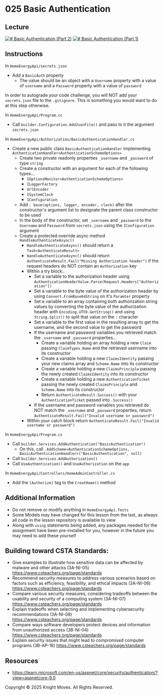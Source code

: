 # 025 Basic Authentication

## Lecture

[![# Basic Authentication (Part 2)](https://img.youtube.com/vi/tghZt5Y0GB8/0.jpg)](https://www.youtube.com/watch?v=tghZt5Y0GB8)
[![# Basic Authentication (Part 1)](https://img.youtube.com/vi/dPk-aMxZCEE/0.jpg)](https://www.youtube.com/watch?v=dPk-aMxZCEE)

## Instructions

In `HomeEnergyApi/secrets.json`
- Add a `BasicAuth` property
    - The value should be an object with a `Username` property with a value of `username` and a `Password` property with a value of `password`

In order to autograde your code challenge, you will NOT add your `secrets.json` file to the `.gitignore`. This is something you would want to do at this step otherwise.

In `HomeEnergyApi/Program.cs`
- Call `builder.Configuration.AddJsonFile()` and pass to it the argument `secrets.json`

In `HomeEnergyApi/Authorization/BasicAuthenticationHandler.cs`
- Create a new public class `BasicAuthenticationHandler` implementing `AuthenticationHandler<AuthenticationSchemeOptions>`
    - Create two private readonly properties `_username` and `_password` of type `string`
    - Create a constructor with an argument for each of the following types...
        - `IOptionsMonitor<AuthenticationSchemeOptions>`
        - `ILoggerFactory`
        - `UrlEncoder`
        - `ISystemClock`
        - `IConfiguration`
    - Add `: base(options, logger, encoder, clock)` after the constructor's argument list to designate the parent class constructor to be used
    - In the body of the constructor, set `_username` and `_password` to the `Username` and `Password` from `secrets.json` using the `IConfiguration` argument
    - Create a protected override async method `HandleAuthenticateAsync()`
        - `HandleAuthenticateAsync()` should return a `Task<AuthenticateResult>`
        - `HandleAuthenticateAsync()` should return `AuthenticateResult.Fail("Missing Authorization header")` if the request headers do NOT contain an `Authorization` key
        - Within a try block..
            - Set a variable to the authorization header using `AuthenticationHeaderValue.Parse(Request.Headers["Authorization"])`
            - Set a variable to the byte value of the authorization header by using `Convert.FromBase64String` on it's `Paramter` property
            - Set a variable to an array containing both authorization string values by converting the byte value of the authorization header with `Encoding.UTF8.GetString()` and using `String.Split()` to split that value on the `:` character
            - Set a variable to the first value in the resulting array to get the username, and the second value to get the password
            - If the username and password variables you retrieved match the `_username` and `_password` properties...
                - Create a variable holding an array holding a new `Claim` passing `ClaimTypes.Name` and the retrieved username into its constructor
                - Create a variable holding a new `ClaimsIdentity` passing your new claims array and `Scheme.Name` into its constructor
                - Create a variable holding a new `ClaimsPrinciple` passing the newly created `ClaimsIdentity` into its constructor
                - Create a variable holding a new `AuthenticationTicket` passing the newly created `ClaimsPrinciple` and `Scheme.Name` into its constructor
                - Return `AuthenticateResult.Success()` with your `AuthenticationTicket` passed into `.Success()`
            - If the username and password variables you retrieved do NOT match the `_username` and `_password` properties, return `AuthenticateResult.Fail("Invalid username or password")`
        - Within your catch block return `AuthenticateResult.Fail("Invalid username or password")`

In `HomeEnergyApi/Program.cs`
- Call `builder.Services.AddAuthentication("BasicAuthentication")`
    - On this, call `.AddScheme<AuthenticationSchemeOptions, BasicAuthenticationHandler>("BasicAuthentication", null)`
- Call `builder.Services.AddAuthorization()`
- Call `UseAuthentication()` and `UseAuthorization` on the `app`

In `HomeEnergyApi/Controllers/HomeAdminController.cs`
- Add the `[Authorize]` tag to the `CreatHome()` method

## Additional Information
- Do not remove or modify anything in `HomeEnergyApi.Tests`
- Some Models may have changed for this lesson from the last, as always all code in the lesson repository is available to view
- Along with `using` statements being added, any packages needed for the assignment have been pre-installed for you, however in the future you may need to add these yourself

## Building toward CSTA Standards:
- Give examples to illustrate how sensitive data can be affected by malware and other attacks (3A-NI-05) https://www.csteachers.org/page/standards
- Recommend security measures to address various scenarios based on factors such as efficiency, feasibility, and ethical impacts (3A-NI-06) https://www.csteachers.org/page/standards
- Compare various security measures, considering tradeoffs between the usability and security of a computing system (3A-NI-07) https://www.csteachers.org/page/standards
- Explain tradeoffs when selecting and implementing cybersecurity recommendations (3A-NI-08) https://www.csteachers.org/page/standards
- Compare ways software developers protect devices and information from unauthorized access (3B-NI-04) https://www.csteachers.org/page/standards
- Explain security issues that might lead to compromised computer programs (3B-AP-18) https://www.csteachers.org/page/standards

## Resources
- https://learn.microsoft.com/en-us/aspnet/core/security/authentication/?view=aspnetcore-9.0

Copyright &copy; 2025 Knight Moves. All Rights Reserved.
